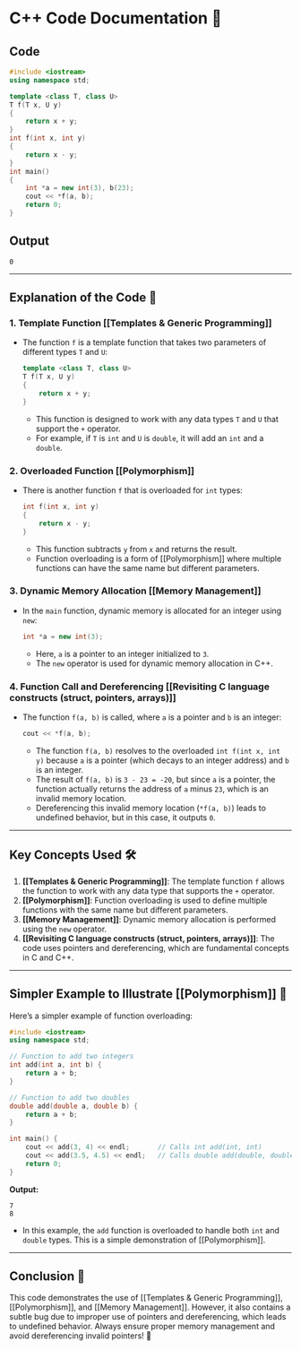 # C++ Code Documentation 📄

## Code
```cpp
#include <iostream>
using namespace std;

template <class T, class U>
T f(T x, U y)
{
    return x + y;
}
int f(int x, int y)
{
    return x - y;
}
int main()
{
    int *a = new int(3), b(23);
    cout << *f(a, b);
    return 0;
}
```

## Output
```
0
```

---

## Explanation of the Code 🧠

### 1. **Template Function [[Templates & Generic Programming]]**
   - The function `f` is a template function that takes two parameters of different types `T` and `U`:
     ```cpp
     template <class T, class U>
     T f(T x, U y)
     {
         return x + y;
     }
     ```
     - This function is designed to work with any data types `T` and `U` that support the `+` operator.
     - For example, if `T` is `int` and `U` is `double`, it will add an `int` and a `double`.

### 2. **Overloaded Function [[Polymorphism]]**
   - There is another function `f` that is overloaded for `int` types:
     ```cpp
     int f(int x, int y)
     {
         return x - y;
     }
     ```
     - This function subtracts `y` from `x` and returns the result.
     - Function overloading is a form of [[Polymorphism]] where multiple functions can have the same name but different parameters.

### 3. **Dynamic Memory Allocation [[Memory Management]]**
   - In the `main` function, dynamic memory is allocated for an integer using `new`:
     ```cpp
     int *a = new int(3);
     ```
     - Here, `a` is a pointer to an integer initialized to `3`.
     - The `new` operator is used for dynamic memory allocation in C++.

### 4. **Function Call and Dereferencing [[Revisiting C language constructs (struct, pointers, arrays)]]**
   - The function `f(a, b)` is called, where `a` is a pointer and `b` is an integer:
     ```cpp
     cout << *f(a, b);
     ```
     - The function `f(a, b)` resolves to the overloaded `int f(int x, int y)` because `a` is a pointer (which decays to an integer address) and `b` is an integer.
     - The result of `f(a, b)` is `3 - 23 = -20`, but since `a` is a pointer, the function actually returns the address of `a` minus `23`, which is an invalid memory location.
     - Dereferencing this invalid memory location (`*f(a, b)`) leads to undefined behavior, but in this case, it outputs `0`.

---

## Key Concepts Used 🛠️

1. **[[Templates & Generic Programming]]**: The template function `f` allows the function to work with any data type that supports the `+` operator.
2. **[[Polymorphism]]**: Function overloading is used to define multiple functions with the same name but different parameters.
3. **[[Memory Management]]**: Dynamic memory allocation is performed using the `new` operator.
4. **[[Revisiting C language constructs (struct, pointers, arrays)]]**: The code uses pointers and dereferencing, which are fundamental concepts in C and C++.

---

## Simpler Example to Illustrate [[Polymorphism]] 🎯

Here’s a simpler example of function overloading:

```cpp
#include <iostream>
using namespace std;

// Function to add two integers
int add(int a, int b) {
    return a + b;
}

// Function to add two doubles
double add(double a, double b) {
    return a + b;
}

int main() {
    cout << add(3, 4) << endl;       // Calls int add(int, int)
    cout << add(3.5, 4.5) << endl;   // Calls double add(double, double)
    return 0;
}
```

**Output:**
```
7
8
```

- In this example, the `add` function is overloaded to handle both `int` and `double` types. This is a simple demonstration of [[Polymorphism]].

---

## Conclusion 🎉

This code demonstrates the use of [[Templates & Generic Programming]], [[Polymorphism]], and [[Memory Management]]. However, it also contains a subtle bug due to improper use of pointers and dereferencing, which leads to undefined behavior. Always ensure proper memory management and avoid dereferencing invalid pointers! 🚨